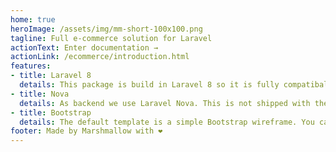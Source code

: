 ```yaml
---
home: true
heroImage: /assets/img/mm-short-100x100.png
tagline: Full e-commerce solution for Laravel
actionText: Enter documentation →
actionLink: /ecommerce/introduction.html
features:
- title: Laravel 8
  details: This package is build in Laravel 8 so it is fully compatibale with the latest Laravel version :)
- title: Nova
  details: As backend we use Laravel Nova. This is not shipped with the package so get your copy at the Laravel Nova website.
- title: Bootstrap
  details: The default template is a simple Bootstrap wireframe. You can add any template you like!
footer: Made by Marshmallow with ❤️
---
```

